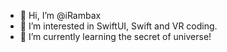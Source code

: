 - 👋 Hi, I’m @iRambax
- 👀 I’m interested in SwiftUI, Swift and VR coding.
- 🌱 I’m currently learning the secret of universe!

<!---
iRambax/iRambax is a ✨ special ✨ repository because its `README.md` (this file) appears on your GitHub profile.
You can click the Preview link to take a look at your changes.
--->
